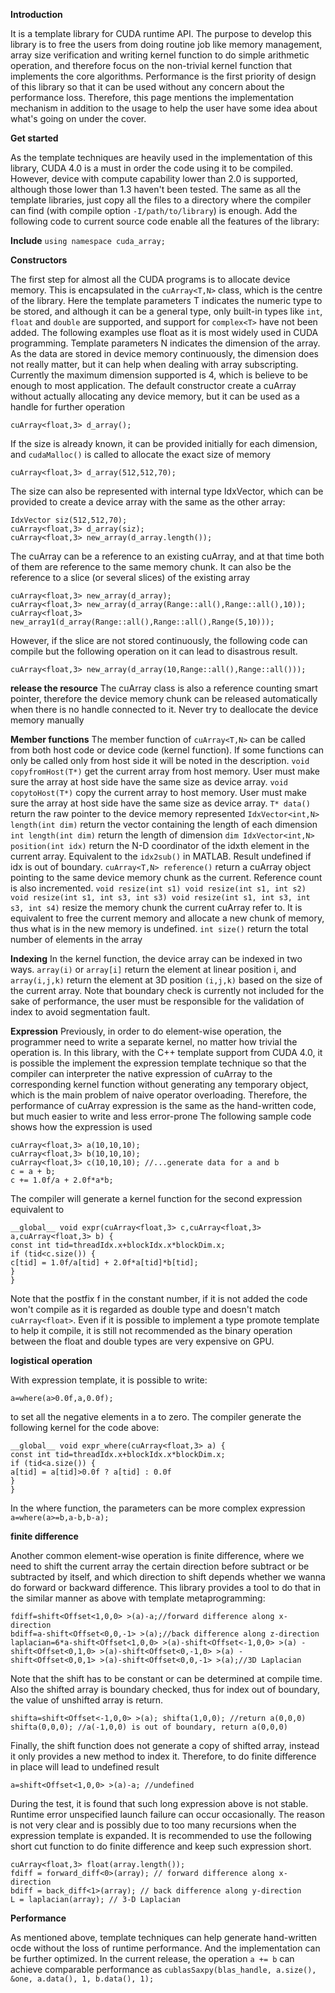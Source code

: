 **Introduction**

It is a template library for CUDA runtime API. The purpose to develop this library is to free the users from doing routine job like memory management, array size verification and writing kernel function to do simple arithmetic operation, and therefore focus on the non-trivial kernel function that implements the core algorithms. Performance is the first priority of design of this library so that it can be used without any concern about the performance loss. Therefore, this page mentions the implementation mechanism in addition to the usage to help the user have some idea about what's going on under the cover.

**Get started**

As the template techniques are heavily used in the implementation of this library, CUDA 4.0 is a must in order the code using it to be compiled. However, device with compute capability lower than 2.0 is supported, although those lower than 1.3 haven't been tested. The same as all the template libraries, just copy all the files to a directory where the compiler can find (with compile option `-I/path/to/library`) is enough. Add the following code to current source code enable all the features of the library:

**Include**
```using namespace cuda_array; ```

**Constructors**

The first step for almost all the CUDA programs is to allocate device memory. This is encapsulated in the `cuArray<T,N>` class, which is the centre of the library. Here the template parameters T indicates the numeric type to be stored, and although it can be a general type, only built-in types like `int`, `float` and `double` are supported, and support for `complex<T>` have not been added. The following examples use float as it is most widely used in CUDA programming. Template parameters N indicates the dimension of the array. As the data are stored in device memory continuously, the dimension does not really matter, but it can help when dealing with array subscripting. Currently the maximum dimension supported is 4, which is believe to be enough to most application. The default constructor create a cuArray without actually allocating any device memory, but it can be used as a handle for further operation
```
cuArray<float,3> d_array();
```
If the size is already known, it can be provided initially for each dimension, and `cudaMalloc()` is called to allocate the exact size of memory
```
cuArray<float,3> d_array(512,512,70);
```
The size can also be represented with internal type IdxVector, which can be provided to create a device array with the same as the other array:
```
IdxVector siz(512,512,70); 
cuArray<float,3> d_array(siz); 
cuArray<float,3> new_array(d_array.length());
```
The cuArray can be a reference to an existing cuArray, and at that time both of them are reference to the same memory chunk. It can also be the reference to a slice (or several slices) of the existing array
```
cuArray<float,3> new_array(d_array);
cuArray<float,3> new_array(d_array(Range::all(),Range::all(),10));
cuArray<float,3> new_array1(d_array(Range::all(),Range::all(),Range(5,10)));
```
However, if the slice are not stored continuously, the following code can compile but the following operation on it can lead to disastrous result. 
```
cuArray<float,3> new_array(d_array(10,Range::all(),Range::all()));
```
  
**release the resource**
The cuArray class is also a reference counting smart pointer, therefore the device memory chunk can be released automatically when there is no handle connected to it. Never try to deallocate the device memory manually

**Member functions**
The member function of `cuArray<T,N>` can be called from both host code or device code (kernel function). If some functions can only be called only from host side it will be noted in the description. 
`void copyfromHost(T*)` get the current array from host memory. User must make sure the array at host side have the same size as device array. 
`void copytoHost(T*)` copy the current array to host memory. User must make sure the array at host side have the same size as device array. 
`T* data()` return the raw pointer to the device memory represented 
`IdxVector<int,N> length(int dim)` return the vector containing the length of each dimension 
`int length(int dim)` return the length of dimension 
`dim IdxVector<int,N> position(int idx)` return the N-D coordinator of the idxth element in the current array. Equivalent to the `idx2sub()` in MATLAB. Result undefined if idx is out of boundary. 
`cuArray<T,N> reference()` return a cuArray object pointing to the same device memory chunk as the current. Reference count is also incremented. 
`void resize(int s1) void resize(int s1, int s2) void resize(int s1, int s3, int s3) void resize(int s1, int s3, int s3, int s4)` resize the memory chunk the current cuArray refer to. It is equivalent to free the current memory and allocate a new chunk of memory, thus what is in the new memory is undefined. 
`int size()` return the total number of elements in the array

**Indexing**
In the kernel function, the device array can be indexed in two ways. `array(i)` or `array[i]` return the element at linear position i, and `array(i,j,k)` return the element at 3D position `(i,j,k)` based on the size of the current array. Note that boundary check is currently not included for the sake of performance, the user must be responsible for the validation of index to avoid segmentation fault.

**Expression**
Previously, in order to do element-wise operation, the programmer need to write a separate kernel, no matter how trivial the operation is. In this library, with the C++ template support from CUDA 4.0, it is possible the implement the expression template technique so that the compiler can interpreter the native expression of cuArray to the corresponding kernel function without generating any temporary object, which is the main problem of naive operator overloading. Therefore, the performance of cuArray expression is the same as the hand-written code, but much easier to write and less error-prone The following sample code shows how the expression is used 
```
cuArray<float,3> a(10,10,10);
cuArray<float,3> b(10,10,10); 
cuArray<float,3> c(10,10,10); //...generate data for a and b 
c = a + b; 
c += 1.0f/a + 2.0f*a*b;
```
The compiler will generate a kernel function for the second expression equivalent to 
```
__global__ void expr(cuArray<float,3> c,cuArray<float,3> a,cuArray<float,3> b) { 
const int tid=threadIdx.x+blockIdx.x*blockDim.x; 
if (tid<c.size()) { 
c[tid] = 1.0f/a[tid] + 2.0f*a[tid]*b[tid]; 
} 
}
```
Note that the postfix f in the constant number, if it is not added the code won't compile as it is regarded as double type and doesn't match `cuArray<float>`. Even if it is possible to implement a type promote template to help it compile, it is still not recommended as the binary operation between the float and double types are very expensive on GPU.
  
**logistical operation**

With expression template, it is possible to write: 
```
a=where(a>0.0f,a,0.0f); 
```
to set all the negative elements in a to zero. The compiler generate the following kernel for the code above: 
```
__global__ void expr_where(cuArray<float,3> a) { 
const int tid=threadIdx.x+blockIdx.x*blockDim.x; 
if (tid<a.size()) { 
a[tid] = a[tid]>0.0f ? a[tid] : 0.0f 
} 
}
```
In the where function, the parameters can be more complex expression `a=where(a>=b,a-b,b-a);`

**finite difference**

Another common element-wise operation is finite difference, where we need to shift the current array the certain direction before subtract or be subtracted by itself, and which direction to shift depends whether we wanna do forward or backward difference. This library provides a tool to do that in the similar manner as above with template metaprogramming:
```
fdiff=shift<Offset<1,0,0> >(a)-a;//forward difference along x-direction 
bdiff=a-shift<Offset<0,0,-1> >(a);//back difference along z-direction 
laplacian=6*a-shift<Offset<1,0,0> >(a)-shift<Offset<-1,0,0> >(a) -shift<Offset<0,1,0> >(a)-shift<Offset<0,-1,0> >(a) -shift<Offset<0,0,1> >(a)-shift<Offset<0,0,-1> >(a);//3D Laplacian
```
Note that the shift has to be constant or can be determined at compile time. Also the shifted array is boundary checked, thus for index out of boundary, the value of unshifted array is return.
```
shifta=shift<Offset<-1,0,0> >(a); shifta(1,0,0); //return a(0,0,0)
shifta(0,0,0); //a(-1,0,0) is out of boundary, return a(0,0,0)
```
Finally, the shift function does not generate a copy of shifted array, instead it only provides a new method to index it. Therefore, to do finite difference in place will lead to undefined result 
```
a=shift<Offset<1,0,0> >(a)-a; //undefined 
```
During the test, it is found that such long expression above is not stable. Runtime error unspecified launch failure can occur occasionally. The reason is not very clear and is possibly due to too many recursions when the expression template is expanded. It is recommended to use the following short cut function to do finite difference and keep such expression short.
```
cuArray<float,3> float(array.length()); 
fdiff = forward_diff<0>(array); // forward difference along x-direction 
bdiff = back_diff<1>(array); // back difference along y-direction 
L = laplacian(array); // 3-D Laplacian
```
**Performance**

As mentioned above, template techniques can help generate hand-written ocde without the loss of runtime performance. And the implementation can be further optimized. In the current release, the operation `a += b` can achieve comparable performance as `cublasSaxpy(blas_handle, a.size(), &one, a.data(), 1, b.data(), 1);`
